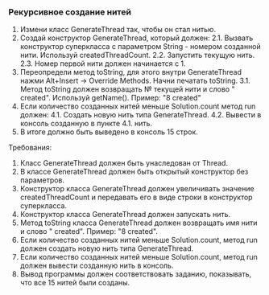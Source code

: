 
### Рекурсивное создание нитей

1. Измени класс GenerateThread так, чтобы он стал нитью.
2. Создай конструктор GenerateThread, который должен:
2.1. Вызвать конструктор суперкласса с параметром String - номером созданной нити. Используй createdThreadCount.
2.2. Запустить текущую нить.
2.3. Номер первой нити должен начинается с 1.
3. Переопредели метод toString, для этого внутри GenerateThread нажми Alt+Insert -&gt; Override Methods. Начни печатать toString.
3.1. Метод toString должен возвращать № текущей нити и слово &quot; created&quot;. Используй getName(). Пример: &quot;8 created&quot;
4. Если количество созданных нитей меньше Solution.count метод run должен:
4.1. Создать новую нить типа GenerateThread.
4.2. Вывести в консоль созданную в пункте 4.1. нить.
5. В итоге должно быть выведено в консоль 15 строк.


Требования:
1.	Класс GenerateThread должен быть унаследован от Thread.
2.	В классе GenerateThread должен быть открытый конструктор без параметров.
3.	Конструктор класса GenerateThread должен увеличивать значение createdThreadCount и передавать его в виде строки в конструктор суперкласса.
4.	Конструктор класса GenerateThread должен запускать нить.
5.	Метод toString класса GenerateThread должен возвращать имя нити и слово &quot; created&quot;. Пример: &quot;8 created&quot;.
6.	Если количество созданных нитей меньше Solution.count, метод run должен создать новую нить типа GenerateThread.
7.	Если количество созданных нитей меньше Solution.count, метод run должен вывести созданную нить в консоль.
8.	Вывод программы должен соответствовать заданию, показывать, что все 15 нитей были созданы.


